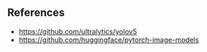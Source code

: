 
## References
  - https://github.com/ultralytics/yolov5
  - https://github.com/huggingface/pytorch-image-models

